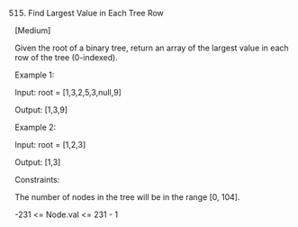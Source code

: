 515. Find Largest Value in Each Tree Row

[Medium]

Given the root of a binary tree, return an array of the largest value in each row of the tree (0-indexed).

Example 1:

Input: root = [1,3,2,5,3,null,9]

Output: [1,3,9]

Example 2:

Input: root = [1,2,3]

Output: [1,3]
 

Constraints:

The number of nodes in the tree will be in the range [0, 104].

-231 <= Node.val <= 231 - 1